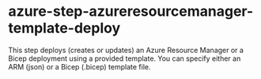 # azure-step-azureresourcemanager-template-deploy

This step deploys (creates or updates) an Azure Resource Manager or a Bicep deployment using a provided template. You can specify either an ARM (json) or a Bicep (.bicep) template file.